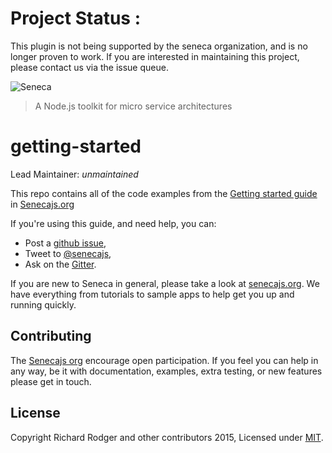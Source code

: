# Project Status :
This plugin is not being supported by the seneca organization,  and is no longer proven to work.
If you are interested in maintaining this project, please contact us via the issue queue.

![Seneca](http://senecajs.org/files/assets/seneca-logo.png)
> A Node.js toolkit for micro service architectures

# getting-started

Lead Maintainer: *unmaintained*

This repo contains all of the code examples from the [Getting started guide][] in [Senecajs.org][]

If you're using this guide, and need help, you can:

- Post a [github issue][],
- Tweet to [@senecajs][],
- Ask on the [Gitter][gitter-url].

If you are new to Seneca in general, please take a look at [senecajs.org][]. We have everything from
tutorials to sample apps to help get you up and running quickly.

## Contributing
The [Senecajs org][] encourage open participation. If you feel you can help in any way, be it with
documentation, examples, extra testing, or new features please get in touch.


## License
Copyright Richard Rodger and other contributors 2015, Licensed under [MIT][].

[gitter-badge]: https://badges.gitter.im/Join%20Chat.svg
[gitter-url]: https://gitter.im/senecajs/seneca

[MIT]: ./LICENSE
[Senecajs org]: https://github.com/senecajs/
[Getting started guide]: http://senecajs.org/get-started/
[Senecajs.org]: http://senecajs.org/
[github issue]: https://github.com/rjrodger/seneca-level-store/issues
[@senecajs]: http://twitter.com/senecajs

